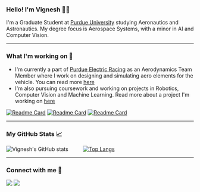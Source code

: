 ### Hello! I'm Vignesh 👋🏽

I'm a Graduate Student at <a href="https://engineering.purdue.edu/AAE">Purdue University</a> studying Aeronautics and Astronautics. My degree focus is Aerospace Systems, with a minor in AI and Computer Vision.

---

### What I'm working on 🤖

- I'm currently a part of <a href="https://www.purdueelectricracing.tech/">Purdue Electric Racing</a> as an Aerodynamics Team Member where I work on designing and simulating aero elements for the vehicle. You can read more <a href="https://vigneshsundararajan.github.io/blog/per/">here</a>
- I'm also pursuing coursework and working on projects in Robotics, Computer Vision and Machine Learning. Read more about a project I'm working on <a href="https://vigneshsundararajan.github.io/blog/autsys/">here</a>

[![Readme Card](https://github-readme-stats.vercel.app/api/pin/?username=vigneshsundararajan&repo=SRGAN-tf2)](https://github.com/vigneshsundararajan/SRGAN-tf2)
[![Readme Card](https://github-readme-stats.vercel.app/api/pin/?username=vigneshsundararajan&repo=object-tracking-ROS)](https://github.com/vigneshsundararajan/object-tracking-ROS)
[![Readme Card](https://github-readme-stats.vercel.app/api/pin/?username=vigneshsundararajan&repo=nvim-config)](https://github.com/vigneshsundararajan/nvim-config)

---
### My GitHub Stats 📈

![Vignesh's GitHub stats](https://github-readme-stats.vercel.app/api?username=vigneshsundararajan&show_icons=true) &emsp; &emsp;
[![Top Langs](https://github-readme-stats.vercel.app/api/top-langs/?username=vigneshsundararajan&layout=compact)](https://github.com/anuraghazra/github-readme-stats)

--- 
### Connect with me 🤝

<a href="https://www.linkedin.com/in/sundararajan-vignesh/"><img src="https://img.shields.io/badge/LinkedIn-0077B5?style=for-the-badge&logo=linkedin&logoColor=white"></a>
<a href="https://github.com/vigneshsundararajan"><img src="https://img.shields.io/badge/GitHub-100000?style=for-the-badge&logo=github&logoColor=white"></a>
<!--
**vigneshsundararajan/vigneshsundararajan** is a ✨ _special_ ✨ repository because its `README.md` (this file) appears on your GitHub profile.

Here are some ideas to get you started:

- 🔭 I’m currently working on ...
- 🌱 I’m currently learning ...
- 👯 I’m looking to collaborate on ...
- 🤔 I’m looking for help with ...
- 💬 Ask me about ...
- 📫 How to reach me: ...
- 😄 Pronouns: ...
- ⚡ Fun fact: ...
-->
